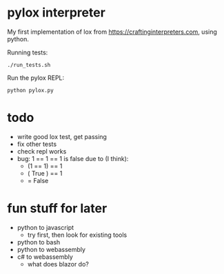 # pylox interpreter

My first implementation of lox from https://craftinginterpreters.com, using python.

Running tests:

    ./run_tests.sh

Run the pylox REPL:

    python pylox.py


# todo
- write good lox test, get passing
- fix other tests
- check repl works
- bug: 1 == 1 == 1 is false due to (I think):
    - (1 == 1) == 1
    - ( True ) == 1
    - = False

# fun stuff for later

- python to javascript
    - try first, then look for existing tools
- python to bash
- python to webassembly
- c# to webassembly
    - what does blazor do?